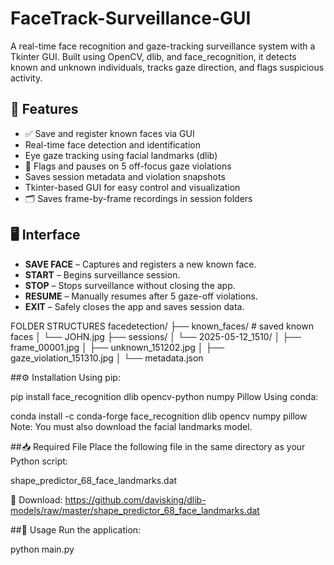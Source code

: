 # FaceTrack-Surveillance-GUI

A real-time face recognition and gaze-tracking surveillance system with a Tkinter GUI. Built using OpenCV, dlib, and face_recognition, it detects known and unknown individuals, tracks gaze direction, and flags suspicious activity.

## 🔧 Features

- ✅ Save and register known faces via GUI
-  Real-time face detection and identification
-  Eye gaze tracking using facial landmarks (dlib)
- 🚨 Flags and pauses on 5 off-focus gaze violations
-  Saves session metadata and violation snapshots
-  Tkinter-based GUI for easy control and visualization
- 🗂️ Saves frame-by-frame recordings in session folders

## 🖥️ Interface

- **SAVE FACE** – Captures and registers a new known face.
- **START** – Begins surveillance session.
- **STOP** – Stops surveillance without closing the app.
- **RESUME** – Manually resumes after 5 gaze-off violations.
- **EXIT** – Safely closes the app and saves session data.

FOLDER STRUCTURES
facedetection/
├── known_faces/                  # saved known faces
│   └── JOHN.jpg
├── sessions/
│   └── 2025-05-12_1510/
│       ├── frame_00001.jpg
│       ├── unknown_151202.jpg
│       ├── gaze_violation_151310.jpg
│       └── metadata.json



##⚙️ Installation
Using pip:

pip install face_recognition dlib opencv-python numpy Pillow
Using conda:

conda install -c conda-forge face_recognition dlib opencv numpy pillow
Note: You must also download the facial landmarks model.



##📥 Required File
Place the following file in the same directory as your Python script:

shape_predictor_68_face_landmarks.dat

📎 Download:
https://github.com/davisking/dlib-models/raw/master/shape_predictor_68_face_landmarks.dat

##🚀 Usage
Run the application:

python main.py
